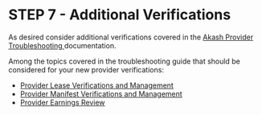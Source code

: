 # STEP 7 - Additional Verifications

As desired consider additional verifications covered in the [Akash Provider Troubleshooting ](../../../../providers/akash-provider-troubleshooting/)documentation.

Among the topics covered in the troubleshooting guide that should be considered for your new provider verifications:

* [Provider Lease Verifications and Management](../../../../providers/akash-provider-troubleshooting/provider-lease-management.md)
* [Provider Manifest Verifications and Management](../../../../providers/akash-provider-troubleshooting/provider-manifests.md)
* [Provider Earnings Review](../../../../providers/akash-provider-troubleshooting/provider-earnings.md)
